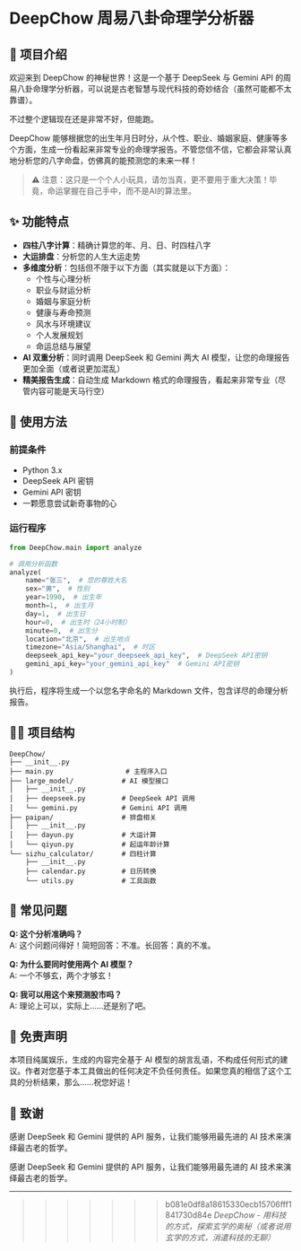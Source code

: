 # DeepChow 周易八卦命理学分析器

## 🔮 项目介绍

欢迎来到 DeepChow 的神秘世界！这是一个基于 DeepSeek 与 Gemini API 的周易八卦命理学分析器，可以说是古老智慧与现代科技的奇妙结合（虽然可能都不太靠谱）。

不过整个逻辑现在还是非常不好，但能跑。

DeepChow 能够根据您的出生年月日时分，从个性、职业、婚姻家庭、健康等多个方面，生成一份看起来非常专业的命理学报告。不管您信不信，它都会非常认真地分析您的八字命盘，仿佛真的能预测您的未来一样！

> ⚠️ 注意：这只是一个个人小玩具，请勿当真，更不要用于重大决策！毕竟，命运掌握在自己手中，而不是AI的算法里。

## ✨ 功能特点

- **四柱八字计算**：精确计算您的年、月、日、时四柱八字
- **大运排盘**：分析您的人生大运走势
- **多维度分析**：包括但不限于以下方面（其实就是以下方面）：
  - 个性与心理分析
  - 职业与财运分析
  - 婚姻与家庭分析
  - 健康与寿命预测
  - 风水与环境建议
  - 个人发展规划
  - 命运总结与展望
- **AI 双重分析**：同时调用 DeepSeek 和 Gemini 两大 AI 模型，让您的命理报告更加全面（或者说更加混乱）
- **精美报告生成**：自动生成 Markdown 格式的命理报告，看起来非常专业（尽管内容可能是天马行空）

## 🚀 使用方法

### 前提条件

- Python 3.x
- DeepSeek API 密钥
- Gemini API 密钥
- 一颗愿意尝试新奇事物的心


### 运行程序

```python
from DeepChow.main import analyze

# 调用分析函数
analyze(
    name="张三",  # 您的尊姓大名
    sex="男",  # 性别
    year=1990,  # 出生年
    month=1,  # 出生月
    day=1,  # 出生日
    hour=0,  # 出生时（24小时制）
    minute=0,  # 出生分
    location="北京",  # 出生地点
    timezone="Asia/Shanghai",  # 时区
    deepseek_api_key="your_deepseek_api_key",  # DeepSeek API密钥
    gemini_api_key="your_gemini_api_key"  # Gemini API密钥
)
```

执行后，程序将生成一个以您名字命名的 Markdown 文件，包含详尽的命理分析报告。

## 🧙‍♂️ 项目结构

```
DeepChow/
├── __init__.py
├── main.py                  # 主程序入口
├── large_model/            # AI 模型接口
│   ├── __init__.py
│   ├── deepseek.py         # DeepSeek API 调用
│   └── gemini.py           # Gemini API 调用
├── paipan/                 # 排盘相关
│   ├── __init__.py
│   ├── dayun.py            # 大运计算
│   └── qiyun.py            # 起运年龄计算
└── sizhu_calculator/       # 四柱计算
    ├── __init__.py
    ├── calendar.py         # 日历转换
    └── utils.py            # 工具函数
```

## 🤔 常见问题

**Q: 这个分析准确吗？**  
A: 这个问题问得好！简短回答：不准。长回答：真的不准。

**Q: 为什么要同时使用两个 AI 模型？**  
A: 一个不够玄，两个才够玄！

**Q: 我可以用这个来预测股市吗？**  
A: 理论上可以，实际上......还是别了吧。

## 📝 免责声明

本项目纯属娱乐，生成的内容完全基于 AI 模型的胡言乱语，不构成任何形式的建议。作者对您基于本工具做出的任何决定不负任何责任。如果您真的相信了这个工具的分析结果，那么......祝您好运！

## 🙏 致谢

感谢 DeepSeek 和 Gemini 提供的 API 服务，让我们能够用最先进的 AI 技术来演绎最古老的哲学。


感谢 DeepSeek 和 Gemini 提供的 API 服务，让我们能够用最先进的 AI 技术来演绎最古老的哲学。

---

>>>>>>> b081e0df8a18615330ecb15706fff1841730d84e
*DeepChow - 用科技的方式，探索玄学的奥秘（或者说用玄学的方式，消遣科技的无聊）*
